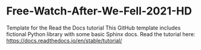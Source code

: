 # Free-Watch-After-We-Fell-2021-HD
Template for the Read the Docs tutorial This GitHub template includes fictional Python library with some basic Sphinx docs.  Read the tutorial here:  https://docs.readthedocs.io/en/stable/tutorial/
